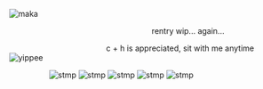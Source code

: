 ![maka](https://media.discordapp.net/attachments/1174985452168687659/1224793785989337253/07233803-42D1-49C6-8A57-4939AC5B42A4.gif?ex=661ec91a&is=660c541a&hm=8b3eaa45f5fc692f921595899d13f1d0ce5609f25892455cd334ce479bc94e5c&)

⠀⠀⠀⠀⠀⠀⠀⠀⠀⠀⠀⠀⠀⠀⠀⠀⠀⠀⠀⠀⠀⠀⠀⠀⠀rentry wip... again... 

⠀⠀⠀⠀⠀⠀⠀⠀⠀⠀⠀⠀⠀⠀⠀⠀⠀c + h is appreciated, sit with me anytime ![yippee](https://yokai.crd.co/assets/images/gallery25/cafc03cc.gif?v=b4df531c)

⠀⠀⠀⠀⠀⠀⠀![stmp](https://y2k.neocities.org/stamps/tumblr_pcagk9LdEg1wpplaao5_100.gif) ![stmp](https://y2k.neocities.org/stamps/my_memory_sucks_by_renatalmar.png) ![stmp](https://y2k.neocities.org/stamps/tumblr_inline_oxvqwgdLQk1rv0j40_500.gif) ![stmp](https://wilardo.crd.co/assets/images/gallery16/25e00977_original.png?v=b62e9456) ![stmp](https://wilardo.crd.co/assets/images/gallery13/e3101c12_original.gif?v=b62e9456)
